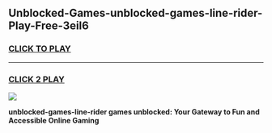 
## Unblocked-Games-unblocked-games-line-rider-Play-Free-3eil6
<h3>
<a href="https://premium76.site?title=unblocked-games-line-rider&ref=18A1">CLICK TO PLAY</a></h3>
<hr>

<h3>
<a href="https://premium76.site?title=unblocked-games-line-rider&ref=18A1">CLICK 2 PLAY</a>
  
</h3>

<a href="https://premium76.site?title=unblocked-games-line-rider&ref=18A1"><img src="https://clearcache.store/games.png"></a>


**unblocked-games-line-rider games unblocked: Your Gateway to Fun and Accessible Online Gaming**
